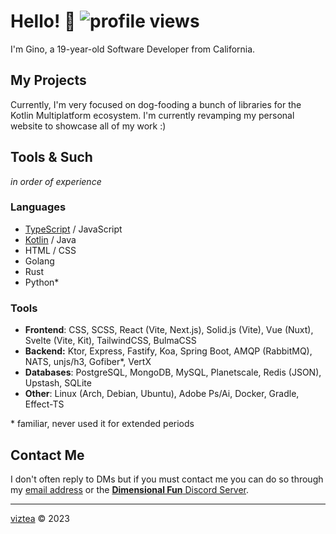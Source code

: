 # Hello!  👋 ![profile views](https://komarev.com/ghpvc/?username=viztea)

I'm Gino, a 19-year-old Software Developer from California.

## My Projects

Currently, I'm very focused on dog-fooding a bunch of libraries for the Kotlin Multiplatform ecosystem. I'm currently revamping my personal website to showcase all of my work :)

## Tools & Such

*in order of experience*

### Languages

- [TypeScript](https://www.typescriptlang.org) / JavaScript
- [Kotlin](https://kotlinlang.org/) / Java
- HTML / CSS
- Golang
- Rust
- Python*

### Tools

- **Frontend**: CSS, SCSS, React (Vite, Next.js), Solid.js (Vite), Vue (Nuxt), Svelte (Vite, Kit), TailwindCSS, BulmaCSS
- **Backend:** Ktor, Express, Fastify, Koa, Spring Boot, AMQP (RabbitMQ), NATS, unjs/h3, Gofiber*, VertX
- **Databases**: PostgreSQL, MongoDB, MySQL, Planetscale, Redis (JSON), Upstash, SQLite
- **Other**: Linux (Arch, Debian, Ubuntu), Adobe Ps/Ai, Docker, Gradle, Effect-TS

\* familiar, never used it for extended periods

## Contact Me

I don't often reply to DMs but if you must contact me you can do so through my <a href="mailto:hi@vzt.gay">email address</a> or the [**Dimensional Fun** Discord Server](https://discord.gg/8R4d8RydT4).

---

[viztea](https://2d.gay) &copy; 2023
